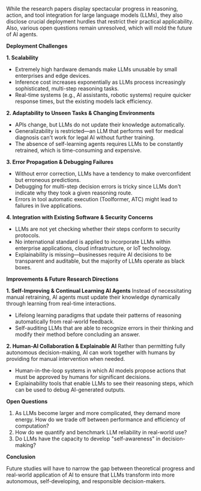 While the research papers display spectacular progress in reasoning, action, and tool integration for large language models (LLMs), they also disclose crucial deployment hurdles that restrict their practical applicability. Also, various open questions remain unresolved, which will mold the future of AI agents.

**Deployment Challenges**

**1. Scalability**

- Extremely high hardware demands make LLMs unusable by small enterprises and edge devices.
- Inference cost increases exponentially as LLMs process increasingly sophisticated, multi-step reasoning tasks.
- Real-time systems (e.g., AI assistants, robotic systems) require quicker response times, but the existing models lack efficiency.

**2. Adaptability to Unseen Tasks & Changing Environments**

- APIs change, but LLMs do not update their knowledge automatically.
- Generalizability is restricted—an LLM that performs well for medical diagnosis can't work for legal AI without further training.
- The absence of self-learning agents requires LLMs to be constantly retrained, which is time-consuming and expensive.

**3. Error Propagation & Debugging Failures**

- Without error correction, LLMs have a tendency to make overconfident but erroneous predictions.
- Debugging for multi-step decision errors is tricky since LLMs don't indicate why they took a given reasoning route.
- Errors in tool automatic execution (Toolformer, ATC) might lead to failures in live applications.

**4. Integration with Existing Software & Security Concerns**
- LLMs are not yet checking whether their steps conform to security protocols.
- No international standard is applied to incorporate LLMs within enterprise applications, cloud infrastructure, or IoT technology.
- Explainability is missing—businesses require AI decisions to be transparent and auditable, but the majority of LLMs operate as black boxes.

**Improvements & Future Research Directions**

**1. Self-Improving & Continual Learning AI Agents**
Instead of necessitating manual retraining, AI agents must update their knowledge dynamically through learning from real-time interactions.

- Lifelong learning paradigms that update their patterns of reasoning automatically from real-world feedback.
- Self-auditing LLMs that are able to recognize errors in their thinking and modify their method before concluding an answer.
 
**2. Human-AI Collaboration & Explainable AI**
Rather than permitting fully autonomous decision-making, AI can work together with humans by providing for manual intervention when needed.

- Human-in-the-loop systems in which AI models propose actions that must be approved by humans for significant decisions.
- Explainability tools that enable LLMs to see their reasoning steps, which can be used to debug AI-generated outputs.

**Open Questions**
1. As LLMs become larger and more complicated, they demand more energy. How do we trade off between performance and efficiency of computation?
2. How do we quantify and benchmark LLM reliability in real-world use?
3. Do LLMs have the capacity to develop "self-awareness" in decision-making?

**Conclusion**

Future studies will have to narrow the gap between theoretical progress and real-world application of AI to ensure that LLMs transform into more autonomous, self-developing, and responsible decision-makers.
